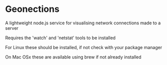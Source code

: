 Geonections
===========

A lightweight node.js service for visualising network connections made to a server

Requires the 'watch' and 'netstat' tools to be installed

For Linux these should be installed, if not check with your package manager

On Mac OSx these are available using brew if not already installed